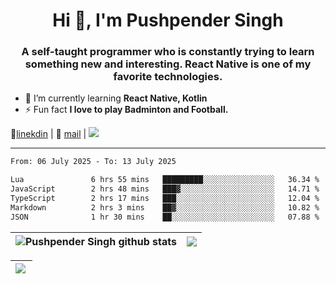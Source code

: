 <h1 align="center">Hi 👋, I'm Pushpender Singh</h1>
<h3 align="center">A self-taught programmer who is constantly trying to learn something new and interesting. React Native is one of my favorite technologies.</h3>

- 🌱 I’m currently learning **React Native, Kotlin**
- ⚡ Fun fact **I love to play Badminton and Football.**

👔[linekdin](https://www.linkedin.com/in/pushpender-singh-240061202/) | 📧 [mail](mailto:pushpendersingh694@gmail.com) | 
<a href="https://github.com/pushpender-singh-ap/pushpender-singh-ap">
    <img src="https://komarev.com/ghpvc/?username=pushpender-singh-ap&style=for-the-badge">
</a>


---

<!--START_SECTION:waka-->

```txt
From: 06 July 2025 - To: 13 July 2025

Lua               6 hrs 55 mins   █████████░░░░░░░░░░░░░░░░   36.34 %
JavaScript        2 hrs 48 mins   ███▓░░░░░░░░░░░░░░░░░░░░░   14.71 %
TypeScript        2 hrs 17 mins   ███░░░░░░░░░░░░░░░░░░░░░░   12.04 %
Markdown          2 hrs 3 mins    ██▓░░░░░░░░░░░░░░░░░░░░░░   10.82 %
JSON              1 hr 30 mins    ██░░░░░░░░░░░░░░░░░░░░░░░   07.88 %
```

<!--END_SECTION:waka-->


| <a><img align="center" src="https://github-readme-stats-iota-ecru-15.vercel.app/api?username=pushpender-singh-ap&show_icons=true&include_all_commits=true&theme=buefy&hide_border=true" alt="Pushpender Singh github stats" /></a> | <a><img align="center" src="https://github-readme-stats-iota-ecru-15.vercel.app/api/top-langs/?username=pushpender-singh-ap&layout=compact&theme=buefy&hide_border=true" /></a> |
| ------------- | ------------- |

| <a> <img align="left" src="https://github-readme-streak-stats.herokuapp.com/?user=pushpender-singh-ap" /></br> </a> |
| ------------- |
